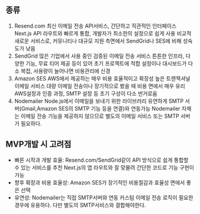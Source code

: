## 종류
1. Resend.com
	최신 이메일 전송 API서비스, 간단하고 직관적인 인터페이스
	Next.js API 라우트와 빠르게 통합, 개발자가 최소한의 설정으로 쉽게 사용
	비교적 새로운 서비스로, 커뮤니티나 대규모 지원 측면에서 SendGrid나 SES에 비해 성숙도가 낮음
2. SendGrid
	많은 기업에서 사용 중인 검증된 이메일 전송 서비스
	튼튼한 인프라, 다양한 기능, 무료 티어 제공 등이 있어 초기 프로젝트에 적합
	설정이나 대시보드가 다소 복잡, 사용량이 늘어나면 비용관리에 신경
3. Amazon SES
	AWS에서 제공하는 매우 비용 효율적이고 확장성 높은 트랜잭셔널 이메일 서비스
	대량 이메일 전송이나 장기적으로 봤을 때 비용 면에서 매우 유리
	AWS설정과 인증 과정, SMTP 설정 등 초기 구성이 다소 번거로움
4. Nodemailer
	Node.js에서 이메일을 보내기 위한 라이브러리
	유연하게 SMTP 서버(Gmail,Amazon SES의 SMTP 기능 등을 연결)와 연동가능
	Nodemailer 자체는 이메일 전송 기능을 제공하지 않으므로 별도의 이메일 서비스 또는 SMTP 서버가 필요하다.

## MVP개발 시 고려점
- 빠른 시작과 개발 효율: Resend.com\/SendGrid같이 API 방식으로 쉽게 통합할 수 있는 서비스를 추천 Next.js의 앱 라우트와 잘 맞물려 간단한 코드로 기능 구현이 가능
- 향후 확장과 비용 효율성: Amazon SES가 장기적인 비용절감과 효율성 면에서 좋은 선택
- 유연성: Nodemailer는 직접 SMTP서버와 연동 커스텀 이메일 전송 로직이 필요한 경우에 유용하다. 다만 별도의 SMTP서비스와 결합해야한다.